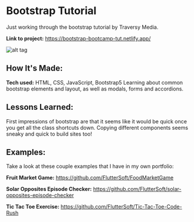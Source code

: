 # Bootstrap Tutorial
Just working through the bootstrap tutorial by Traversy Media.

**Link to project:** https://bootstrap-bootcamp-tut.netlify.app/

![alt tag](https://d33wubrfki0l68.cloudfront.net/62312391d6ba38105309c3fd/screenshot_2022-03-15-23-39-02-0000.png)

## How It's Made:

**Tech used:** HTML, CSS, JavaScript, Bootstrap5
Learning about common bootstrap elements and layout, as well as modals, forms and accordions. 

## Lessons Learned:

First impressions of bootstrap are that it seems like it would be quick once you get all the class shortcuts down. Copying different components seems sneaky and quick to build sites too!

## Examples:
Take a look at these couple examples that I have in my own portfolio:

**Fruit Market Game:** https://github.com/FlutterSoft/FoodMarketGame

**Solar Opposites Episode Checker:** https://github.com/FlutterSoft/solar-opposites-episode-checker

**Tic Tac Toe Exercise:** https://github.com/FlutterSoft/Tic-Tac-Toe-Code-Rush



